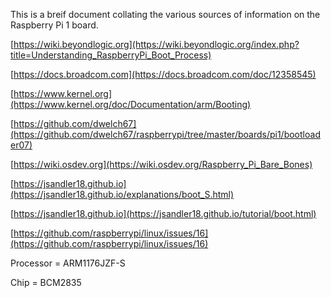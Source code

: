 This is a breif document collating the various sources of information on the Raspberry Pi 1 board.

[https://wiki.beyondlogic.org](https://wiki.beyondlogic.org/index.php?title=Understanding_RaspberryPi_Boot_Process)

[https://docs.broadcom.com](https://docs.broadcom.com/doc/12358545)

[https://www.kernel.org](https://www.kernel.org/doc/Documentation/arm/Booting)

[https://github.com/dwelch67](https://github.com/dwelch67/raspberrypi/tree/master/boards/pi1/bootloader07)

[https://wiki.osdev.org](https://wiki.osdev.org/Raspberry_Pi_Bare_Bones)

[https://jsandler18.github.io](https://jsandler18.github.io/explanations/boot_S.html)

[https://jsandler18.github.io](https://jsandler18.github.io/tutorial/boot.html)

[https://github.com/raspberrypi/linux/issues/16](https://github.com/raspberrypi/linux/issues/16)

Processor = ARM1176JZF-S

Chip = BCM2835
